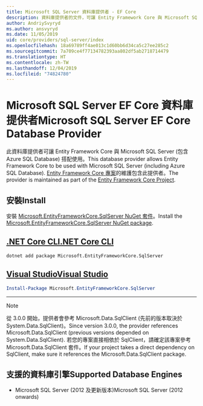```yaml
---
title: Microsoft SQL Server 資料庫提供者 - EF Core
description: 資料庫提供者的文件，可讓 Entity Framework Core 與 Microsoft SQL Server 搭配使用
author: AndriySvyryd
ms.author: ansvyryd
ms.date: 11/05/2019
uid: core/providers/sql-server/index
ms.openlocfilehash: 18a69789ff4ae013c1d60bb6d34ca5c27ee285c2
ms.sourcegitcommit: 7a709ce4f77134782393aa802df5ab2718714479
ms.translationtype: HT
ms.contentlocale: zh-TW
ms.lasthandoff: 12/04/2019
ms.locfileid: "74824780"
---
```

# <a name="microsoft-sql-server-ef-core-database-provider"></a><span data-ttu-id="7e17c-103">Microsoft SQL Server EF Core 資料庫提供者</span><span class="sxs-lookup"><span data-stu-id="7e17c-103">Microsoft SQL Server EF Core Database Provider</span></span>

<span data-ttu-id="7e17c-104">此資料庫提供者可讓 Entity Framework Core 與 Microsoft SQL Server (包含 Azure SQL Database) 搭配使用。</span><span class="sxs-lookup"><span data-stu-id="7e17c-104">This database provider allows Entity Framework Core to be used with Microsoft SQL Server (including Azure SQL Database).</span></span> <span data-ttu-id="7e17c-105">[Entity Framework Core 專案](https://github.com/aspnet/EntityFrameworkCore)的維護包含此提供者。</span><span class="sxs-lookup"><span data-stu-id="7e17c-105">The provider is maintained as part of the [Entity Framework Core Project](https://github.com/aspnet/EntityFrameworkCore).</span></span>

## <a name="install"></a><span data-ttu-id="7e17c-106">安裝</span><span class="sxs-lookup"><span data-stu-id="7e17c-106">Install</span></span>

<span data-ttu-id="7e17c-107">安裝 [Microsoft.EntityFrameworkCore.SqlServer NuGet 套件](https://www.nuget.org/packages/Microsoft.EntityFrameworkCore.SqlServer/)。</span><span class="sxs-lookup"><span data-stu-id="7e17c-107">Install the [Microsoft.EntityFrameworkCore.SqlServer NuGet package](https://www.nuget.org/packages/Microsoft.EntityFrameworkCore.SqlServer/).</span></span>

## <a name="net-core-clitabdotnet-core-cli"></a>[<span data-ttu-id="7e17c-108">.NET Core CLI</span><span class="sxs-lookup"><span data-stu-id="7e17c-108">.NET Core CLI</span></span>](#tab/dotnet-core-cli)

```dotnetcli
dotnet add package Microsoft.EntityFrameworkCore.SqlServer
```

## <a name="visual-studiotabvs"></a>[<span data-ttu-id="7e17c-109">Visual Studio</span><span class="sxs-lookup"><span data-stu-id="7e17c-109">Visual Studio</span></span>](#tab/vs)

``` powershell
Install-Package Microsoft.EntityFrameworkCore.SqlServer
```

***

> [!NOTE]
> <span data-ttu-id="7e17c-110">從 3.0.0 開始，提供者會參考 Microsoft.Data.SqlClient (先前的版本取決於 System.Data.SqlClient)。</span><span class="sxs-lookup"><span data-stu-id="7e17c-110">Since version 3.0.0, the provider references Microsoft.Data.SqlClient (previous versions depended on System.Data.SqlClient).</span></span> <span data-ttu-id="7e17c-111">若您的專案直接相依於 SqlClient，請確定該專案參考 Microsoft.Data.SqlClient 套件。</span><span class="sxs-lookup"><span data-stu-id="7e17c-111">If your project takes a direct dependency on SqlClient, make sure it references the Microsoft.Data.SqlClient package.</span></span>

## <a name="supported-database-engines"></a><span data-ttu-id="7e17c-112">支援的資料庫引擎</span><span class="sxs-lookup"><span data-stu-id="7e17c-112">Supported Database Engines</span></span>

* <span data-ttu-id="7e17c-113">Microsoft SQL Server (2012 及更新版本)</span><span class="sxs-lookup"><span data-stu-id="7e17c-113">Microsoft SQL Server (2012 onwards)</span></span>
